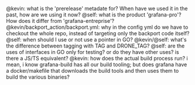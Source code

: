 @kevin: what is the 'prerelease' metadate for? When have we used it in the past, how are we using it now?
@self: what is the product 'grafana-pro'? How does it differ from 'grafana-entreprise'?
@kevin/backport_action/backport.yml: why in the config yml do we have to checkout the whole repo, instead of targeting only the backport code itself?
@self: when should I use or not use a pointer in GO?
@kevin/@self: what's the difference between tagging with TAG and DRONE_TAG?
@self: are the uses of interfaces in GO only for testing? or do they have other uses? is there a JS/TS equivalent?
@kevin: how does the actual build process run? i mean, i know grafana-build has all our build tooling; but does grafana have a docker/makefile that downloads the build tools and then uses them to build the various binaries?
